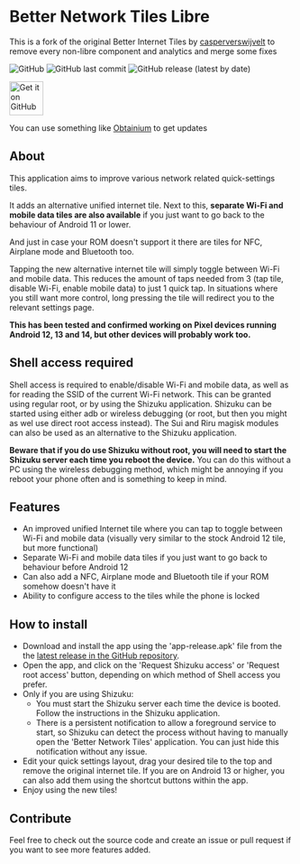 # Better Network Tiles Libre

This is a fork of the original Better Internet Tiles by [casperverswijvelt](https://github.com/casperverswijvelt) to remove every non-libre component and analytics and merge some fixes

<img alt="GitHub" src="https://img.shields.io/github/license/D3SOX/Better-Network-Tiles-Libre"> <img alt="GitHub last commit" src="https://img.shields.io/github/last-commit/D3SOX/Better-Internet-Tiles-Libre"> <img alt="GitHub release (latest by date)" src="https://img.shields.io/github/v/release/D3SOX/Better-Internet-Tiles-Libre">

<a href="https://github.com/D3SOX/Better-Network-Tiles-Libre/releases"><img alt="Get it on GitHub" src="https://github.com/D3SOX/Better-Network-Tiles-Libre/assets/24937357/c3c0042b-e4c2-465f-8f1b-f0b7a943fb67" height=60px /></a>

You can use something like [Obtainium](https://github.com/ImranR98/Obtainium) to get updates

## About

This application aims to improve various network related quick-settings tiles.

It adds an alternative unified internet tile. Next to this, **separate Wi-Fi and mobile data tiles are also available** if you just want to go back to the behaviour of Android 11 or lower.

And just in case your ROM doesn't support it there are tiles for NFC, Airplane mode and Bluetooth too.

Tapping the new alternative internet tile will simply toggle between Wi-Fi and mobile data. This reduces the amount of taps needed from 3 (tap tile, disable Wi-Fi, enable mobile data) to just 1 quick tap. In situations where you still want more control, long pressing the tile will redirect you to the relevant settings page.

**This has been tested and confirmed working on Pixel devices running Android 12, 13 and 14, but other devices will probably work too.**

## Shell access required
Shell access is required to enable/disable Wi-Fi and mobile data, as well as for reading the SSID of the current Wi-Fi network. This can be granted using regular root, or by using the Shizuku application. Shizuku can be started using either adb or wireless debugging (or root, but then you might as wel use direct root access instead). The Sui and Riru magisk modules can also be used as an alternative to the Shizuku application.

**Beware that if you do use Shizuku without root, you will need to start the Shizuku server each time you reboot the device.** You can do this without a PC using the wireless debugging method, which might be annoying if you reboot your phone often and is something to keep in mind.

## Features
- An improved unified Internet tile where you can tap to toggle between Wi-Fi and mobile data (visually very similar to the stock Android 12 tile, but more functional)
- Separate Wi-Fi and mobile data tiles if you just want to go back to behaviour before Android 12
- Can also add a NFC, Airplane mode and Bluetooth tile if your ROM somehow doesn't have it
- Ability to configure access to the tiles while the phone is locked

## How to install
- Download and install the app using the 'app-release.apk' file from the the [latest release in the GitHub repository](https://github.com/D3SOX/Better-Network-Tiles-Libre/releases).
- Open the app, and click on the 'Request Shizuku access' or 'Request root access' button, depending on which method of Shell access you prefer.
- Only if you are using Shizuku:
  - You must start the Shizuku server each time the device is booted. Follow the instructions in the Shizuku application.
  - There is a persistent notification to allow a foreground service to start, so Shizuku can detect the process without having to manually open the 'Better Network Tiles' application. You can just hide this notification without any issue.
- Edit your quick settings layout, drag your desired tile to the top and remove the original internet tile.
If you are on Android 13 or higher, you can also add them using the shortcut buttons within the app.
- Enjoy using the new tiles!

## Contribute
Feel free to check out the source code and create an issue or pull request if you want to see more features added.
